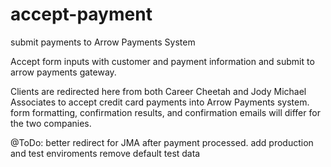 accept-payment
==============

submit payments to Arrow Payments System

Accept form inputs with customer and payment information and submit to arrow payments gateway.

Clients are redirected here from both Career Cheetah and Jody Michael Associates to accept credit card payments into Arrow Payments system.
form formatting, confirmation results, and confirmation emails will differ for the two companies.

@ToDo:
	better redirect for JMA after payment processed.
	add production and test enviroments
	remove default test data
	

